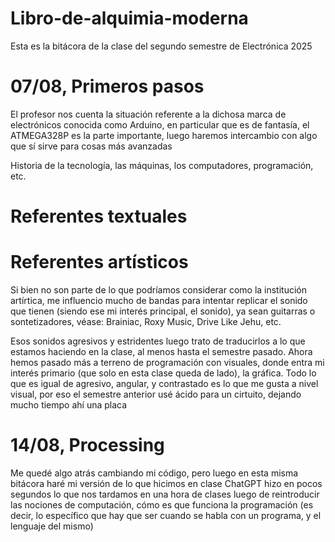 # Libro-de-alquimia-moderna
Esta es la bitácora de la clase del segundo semestre de Electrónica 2025

# 07/08, Primeros pasos
El profesor nos cuenta la situación referente a la dichosa marca de electrónicos conocida como Arduino, en particular que es de fantasía, el ATMEGA328P es la parte importante, luego haremos intercambio con algo que sí sirve para cosas más avanzadas

Historia de la tecnología, las máquinas, los computadores, programación, etc.

# Referentes textuales

# Referentes artísticos
Si bien no son parte de lo que podríamos considerar como la institución artírtica, me influencio mucho de bandas para intentar replicar el sonido que tienen (siendo ese mi interés principal, el sonido), ya sean guitarras o sontetizadores, véase: Brainiac, Roxy Music, Drive Like Jehu, etc.

Esos sonidos agresivos y estridentes luego trato de traducirlos a lo que estamos haciendo en la clase, al menos hasta el semestre pasado. Ahora hemos pasado más a terreno de programación con visuales, donde entra mi interés primario (que solo en esta clase queda de lado), la gráfica. Todo lo que es igual de agresivo, angular, y contrastado es lo que me gusta a nivel visual, por eso el semestre anterior usé ácido para un cirtuito, dejando mucho tiempo ahí una placa
# 14/08, Processing
Me quedé algo atrás cambiando mi código, pero luego en esta misma bitácora haré mi versión de lo que hicimos en clase
ChatGPT hizo en pocos segundos lo que nos tardamos en una hora de clases luego de reintroducir las nociones de computación, cómo es que funciona la programación (es decir, lo específico que hay que ser cuando se habla con un programa, y el lenguaje del mismo)
